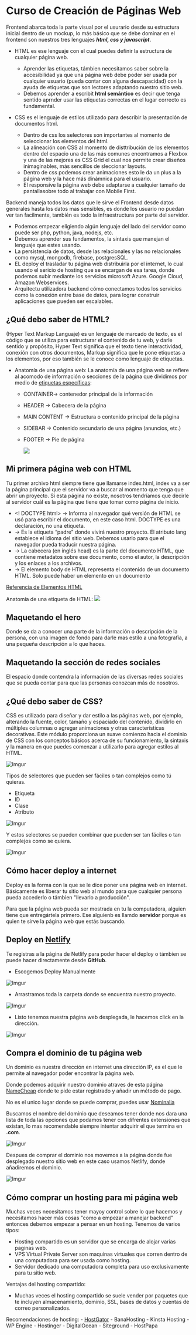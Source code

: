 # Curso de Creación de Páginas Web
  Frontend abarca toda la parte visual por el usurario desde su estructura inicial dentro de un mockup, lo más básico que se debe dominar en el frontend son nuestros tres lenguajes ***html, css y javascript***.

  - HTML es ese lenguaje con el cual puedes definir la estructura de cualquier página web.
    - Aprender las etiquetas, támbien necesitamos saber sobre la accesibilidad ya que una página web debe poder ser usada por cualquier usuario (pueda contar con alguna descapacidad) con la ayuda de etiquetas que son lectores adaptando nuestro sitio web. 
    - Debemos aprender a escribit **html semántico** es decir que tenga sentido aprnder usar las etiquetas correctas en el lugar correcto es fundamental.

  - CSS es el lenguaje de estilos utilizado para describir la presentación de documentos html.
    - Dentro de css los selectores son importantes al momento de seleccionar los elementos del html.
    - La alineación con CSS al momento de disttribución de los elementos dentro del espacio una de las más comunes encontramos a Flexbox y una de las mejores es CSS Grid el cual nos permite crear diseños inimaginables, más sencillos de sleccionar layouts.
    - Dentro de css podemos crear animaciones esto le da un plus a la página web y la hace más dinámnica para el usuario.
    - El responsive la página web debe adaptarse a cualquier tamaño de pantallasobre todo al trabajar con Mobile First.

  Backend maneja todos los datos que le sirve el Frontend desde datos generales hasta los datos mas sensibles, es donde los usuario no puedan ver tan facilmente, también es todo la infraestructura por parte del servidor.
  - Podemos empezar eligiendo algún lenguaje del lado del servidor como puede ser php, python, java, nodejs, etc.
  - Debemos aprender sus fundamentos, la sintaxis que manejan el lenguaje que estes usando.
  - La persistencia de datos, desde las relacionales y las no relacionales como mysql, mongodb, firebase, postgresSQL. 
  - EL deploy el trasladar tu página web distribuirla por el internet, lo cual usando el sericio de hosting que se encargan de esa tarea, donde podemos subir mediante los servicios microsoft Azure. Google Cloud, Amazon Webservices.
  - Arquitectu utilizadora backend cómo conectamos todos los servicios como la conexión entre base de datos, para lograr construir aplicaciones que pueden ser escalables.

## ¿Qué debo saber de HTML?
  (Hyper Text Markup Languaje) es un lenguaje de marcado de texto, es el código que se utiliza para estructurar el contenido de tu web, y darle sentido y propósito, Hyper Text significa que el texto tiene interactividad, conexión con otros documentos, Markup significa que le pone etiquetas a los elementos, por eso también se le conoce como lenguaje de etiquetas.

  - Anatomía de una página web:
    La anatomía de una página web se refiere al acomodo de información o secciones de la página que dividimos por medio de [etiquetas específicas](https://developer.mozilla.org/es/docs/Web/HTML):
    - CONTAINER→ contenedor principal de la información
    - HEADER → Cabecera de la página
    - MAIN CONTENT → Estructura o contenido principal de la página
    - SIDEBAR → Contenido secundario de una página (anuncios, etc.)
    - FOOTER → Pie de página

      ![](https://root-cuckoo-af5.notion.site/image/https%3A%2F%2Fs3-us-west-2.amazonaws.com%2Fsecure.notion-static.com%2Fa22f86c3-622e-4aa8-b60c-a145a47a759a%2FUntitled.png?table=block&id=0b925eec-ee3a-416a-9b3e-c47bb25acad2&spaceId=13288771-0d8b-469c-8940-e662d0415c68&width=2000&userId=&cache=v2)

## Mi primera página web con HTML
  Tu primer archivo html siempre tiene que llamarse index.html, index va a ser la página principal que el servidor va a buscar al momento que tenga que abrir un proyecto. Si esta página no existe, nosotros tendríamos que decirle al servidor cuál es la página que tiene que tomar como página de inicio.

  - <! DOCTYPE html> → Informa al navegador qué versión de HTML se usó para escribir el documento, en este caso html. DOCTYPE es una declaración, no una etiqueta.
  - <html lang=”es”> → Es la etiqueta “padre” donde vivirá nuestro proyecto. El atributo lang establece el idioma del sitio web. Debemos usarlo para que el navegador pueda traducir nuestra página.
  - <head> → La cabecera (en inglés head) es la parte del documento HTML, que contiene metadatos sobre ese documento, como el autor, la descripción y los enlaces a los archivos.
  - <body> → El elemento body de HTML representa el contenido de un documento HTML. Solo puede haber un elemento <body> en un documento

  [Referencia de Elementos HTML](https://developer.mozilla.org/es/docs/Web/HTML/Element)

  Anatomía de una etiqueta de HTML:
  ![](https://root-cuckoo-af5.notion.site/image/https%3A%2F%2Fs3-us-west-2.amazonaws.com%2Fsecure.notion-static.com%2F801829fb-1816-4ac6-bc01-2727bacde74a%2FUntitled.png?table=block&id=bb0e5eb8-7ccd-43eb-99ab-fbba3cb761e0&spaceId=13288771-0d8b-469c-8940-e662d0415c68&width=2000&userId=&cache=v2)


## Maquetando el hero
  Donde se da a conocer una parte de la información o descripción de la persona, con una imagen de fondo para darle mas estilo a una fotografía, a una pequeña descripción a lo que haces.

## Maquetando la sección de redes sociales
  El espacio donde contendra la información de las diversas redes sociales que se pueda contar para que las personas conozcan más de nosotros.

## ¿Qué debo saber de CSS?
  CSS es utilizado para diseñar y dar estilo a las páginas web, por ejemplo, alterando la fuente, color, tamaño y espaciado del contenido, dividirlo en múltiples columnas o agregar animaciones y otras características decorativas. Este módulo proporciona un suave comienzo hacia el dominio de CSS con los conceptos básicos acerca de su funcionamiento, la sintaxis y la manera en que puedes comenzar a utilizarlo para agregar estilos al HTML.

  ![Imgur](https://i.imgur.com/mppve6a.png)

  Tipos de selectores que pueden ser fáciles o tan complejos como tú quieras.
  - Etiqueta
  - ID
  - Clase
  - Atributo

  ![Imgur](https://i.imgur.com/FlCOZpg.png)

  Y estos selectores se pueden combinar que pueden ser tan fáciles o tan complejos como se quiera.

  ![Imgur](https://i.imgur.com/06Yb78i.png)

## Cómo hacer deploy a internet
  Deploy es la forma con la que se le dice poner una página web en internet. Básicamente es liberar tu sitio web al mundo para que cualquier persona pueda accederlo o támbien "llevarlo a producción".

  Para que la página web pueda ser mostrada en tu la computadora, alguien tiene que entregártela primero. Ese alguienb es llamdo **servidor** porque es quien te sirve la página web que estás buscando.

## Deploy en [Netlify](https://www.netlify.com/)
  Te registras a la página de Netlify para poder hacer el deploy o támbien se puede hacer directamente desde **GitHub**.
  - Escogemos Deploy Manualmente

  ![Imgur](https://i.imgur.com/8UYPlIv.png)

  - Arrastramos toda la carpeta donde se encuentra nuestro proyecto.

  ![Imgur](https://i.imgur.com/pa4tqFv.png)

  - Listo tenemos nuestra página web desplegada, le hacemos click en la dirección.

  ![Imgur](https://i.imgur.com/6Ye3BAX.png)

## Compra el dominio de tu página web
  Un dominio es nuestra dirección en internet una dirección IP, es el que le permite al navegador poder encontrar la página web.

  Donde podemos adquirir nuestro dominio atraves de esta página [NameCheap](https://www.namecheap.com/) donde te pide estar registrado y añadir un método de pago.

  No es el unico lugar donde se puede comprar, puedes usar [Nominalia](https://www.nominalia.com/)

  Buscamos el nombre del dominio que deseamos tener donde nos dara una lista de toda las opciones que podamos tener con difrentes extensiones que existan, lo mas recomendable siempre intentar adquirir el que termina en **.com**.

  ![Imgur](https://i.imgur.com/jFacmna.png)

  Despues de comprar el dominio nos movemos a la página donde fue desplegado nuestro sitio web en este caso usamos Netlify, donde añadiremos el dominio.

  ![Imgur](https://i.imgur.com/Oj0TLeO.png)

## Cómo comprar un hosting para mi página web
  Muchas veces  necesitamos tener mayoy control sobre lo que hacemos y necesitamos hacer más cosas "como a empezar a manejar backend" entonces debemos empezar a pensar en un hosting. Tenemos de varios tipos:

  - Hosting compartido es un servidor que se encarga de alojar varias paginas web.
  - VPS Virtual Private Server son maquinas virtuales que corren dentro de una computadora para ser usada como hosting.
  - Servidor dedicado una computadora completa para uso exclusivamente para tu sitio web.

  Ventajas del hosting compartido:
  - Muchas veces el hosting compartido se suele vender por paquetes que te incluyen almacenamiento, dominio, SSL, bases de datos  y cuentas de correo personalizados.

  Recomendaciones de hosting:
    - [HostGator](https://www.hostgator.com/)
    - BanaHosting
    - Kinsta Hosting
    - WP Engine
    - Hostinger
    - DigitalOcean
    - Siteground
    - HostPapa
